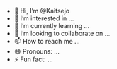 - 👋 Hi, I’m @Kaitsejo
- 👀 I’m interested in ...
- 🌱 I’m currently learning ...
- 💞️ I’m looking to collaborate on ...
- 📫 How to reach me ...
- 😄 Pronouns: ...
- ⚡ Fun fact: ...

<!---
Kaitsejo/Kaitsejo is a ✨ special ✨ repository because its `README.md` (this file) appears on your GitHub profile.
You can click the Preview link to take a look at your changes.
--->
